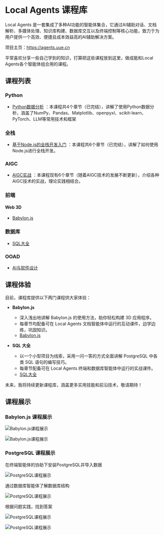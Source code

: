 # Local Agents 课程库

Local Agents 是一套集成了多种AI功能的智能体集合，它通过AI辅助对话、文档解析、多媒体处理、知识库构建、数据库交互以及终端控制等核心功能，致力于为用户提供一个高效、便捷且成本效益高的AI辅助解决方案。

项目主页：https://agents.uue.cn

平常喜欢分享一些自己学到的知识，打算把这些课程放到这里，做成能和Local Agents各个智能体组合用的课程。

## 课程列表

### Python

* [Python数据分析](./Python/README.md) ：本课程共4个章节（已完结），讲解了使用Python数据分析，涵盖了NumPy、Pandas、Matplotlib、openpyxl、scikit-learn、PyTorch、LLM等常用技术和框架

### 全栈

*  [基于Node.js的全栈开发入门](./nodejs-fullstack/README.md) ：本课程共6个章节（已完结），讲解了如何使用Node.js进行全栈开发。

### AIGC

*  [AIGC实战](./AIGC/README.md) ：本课程现有6个章节（随着AIGC技术的发展不断更新），介绍各种AIGC技术的实战，理论实践相结合。

### 前端

#### Web 3D

* [Babylon.js](./Web-3D/Babylon.js.md)

### 数据库

* [SQL大全](./database/SQL大全.md)

### OOAD

*  [AI与软件设计](./OOAD/AI与软件设计.md)

## 课程体验

目前，课程库提供以下两门课程供大家体验：

* **Babylon.js** 
  - 深入浅出地讲解 Babylon.js 的使用方法，助你轻松构建 3D 应用程序。
  - 每章节均配备可在 Local Agents 文档智能体中运行的互动课件，边学边练，巩固知识。
  - [Babylon.js](./Web-3D/Babylon.js.md) 

* **SQL 大全**
  - 以一个小型项目为线索，采用一问一答的方式全面讲解 PostgreSQL 中各类 SQL 语句的编写技巧。
  - 每章节配备可在 Local Agents 终端和数据库智能体中运行的实战课件。
  - [SQL大全](./database/SQL大全.md) 

未来，我将持续更新课程库，涵盖更多实用技能和前沿技术，敬请期待！ 

## 课程展示

### Babylon.js 课程展示

![Babylon.js课程展示](images/Babylon.js-1.webp)

![Babylon.js课程展示](images/Babylon.js-2.webp)

### PostgreSQL 课程展示

在终端智能体的协助下安装PostgreSQL并导入数据

![PostgreSQL课程展示](images/psql.webp)

通过数据库智能体了解数据库结构

![PostgreSQL课程展示](images/erDiagram.webp)

根据问题实践，找到答案

![PostgreSQL课程展示](images/PostgreSQL-1.webp)

![PostgreSQL课程展示](images/PostgreSQL-2.webp)